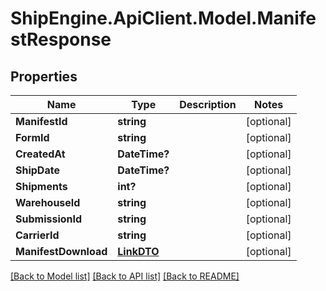 # ShipEngine.ApiClient.Model.ManifestResponse
## Properties

Name | Type | Description | Notes
------------ | ------------- | ------------- | -------------
**ManifestId** | **string** |  | [optional] 
**FormId** | **string** |  | [optional] 
**CreatedAt** | **DateTime?** |  | [optional] 
**ShipDate** | **DateTime?** |  | [optional] 
**Shipments** | **int?** |  | [optional] 
**WarehouseId** | **string** |  | [optional] 
**SubmissionId** | **string** |  | [optional] 
**CarrierId** | **string** |  | [optional] 
**ManifestDownload** | [**LinkDTO**](LinkDTO.md) |  | [optional] 

[[Back to Model list]](../README.md#documentation-for-models) [[Back to API list]](../README.md#documentation-for-api-endpoints) [[Back to README]](../README.md)

